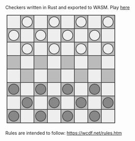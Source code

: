 Checkers written in Rust and exported to WASM. Play [here](https://kevinalbs.com/checkers)

![Checkers demo](./img/checkers-demo.gif)

Rules are intended to follow: https://wcdf.net/rules.htm